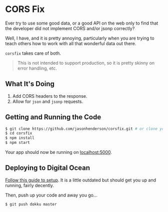 # CORS Fix

Ever try to use some good data, or a good API on the web only to find that the developer did not
implement CORS and/or jsonp correctly?

Well, I have, and it is pretty annoying, particularly when you are trying to teach others how to work
with all that wonderful data out there.

`corsfix` takes care of both.

 > This is not intended to support production, so it is pretty skinny on error handling, etc.

## What It's Doing

1. Add CORS headers to the response.
2. Allow for `json` and `jsonp` requests.

## Getting and Running the Code

```sh
$ git clone https://github.com/jasonhenderson/corsfix.git # or clone your own fork
$ cd corsfix
$ npm install
$ npm start
```

Your app should now be running on [localhost:5000](http://localhost:5000/).

## Deploying to Digital Ocean

[Follow this guide to setup](https://glebbahmutov.com/blog/running-multiple-applications-in-dokku/).
It is a little outdated but should get you up and running, fairly decently.

Then, push up your code and away you go...
```
$ git push dokku master
```

